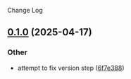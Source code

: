 Change Log
<a name="0.1.0"></a>
## [0.1.0](https://www.github.com/emesinae/AetherSenseRedux/releases/tag/v0.1.0) (2025-04-17)

### Other

* attempt to fix version step ([6f7e388](https://www.github.com/emesinae/AetherSenseRedux/commit/6f7e388b48739219ae96f2d818095c806e0fcf2f))

